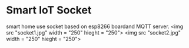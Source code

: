 # Smart IoT Socket
smart home use socket based on esp8266 boardand MQTT server.
<img src "socket1.jpg" width = "250" hieght = "250"> 
<img src "socket2.jpg" width = "250" hieght = "250">
